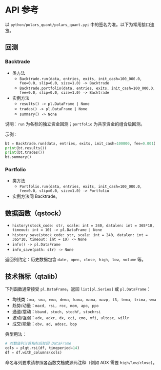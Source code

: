 # API 参考

以 `python/polars_quant/polars_quant.pyi` 中的签名为准。以下为常用接口速览。

## 回测

### Backtrade

- 类方法
  - `Backtrade.run(data, entries, exits, init_cash=100_000.0, fee=0.0, slip=0.0, size=1.0) -> Backtrade`
  - `Backtrade.portfolio(data, entries, exits, init_cash=100_000.0, fee=0.0, slip=0.0, size=1.0) -> Backtrade`
- 实例方法
  - `results() -> pl.DataFrame | None`
  - `trades() -> pl.DataFrame | None`
  - `summary() -> None`

说明：`run` 为各标的独立资金回测；`portfolio` 为共享资金的组合级回测。

示例：

```python
bt = Backtrade.run(data, entries, exits, init_cash=100000, fee=0.001)
print(bt.results())
print(bt.trades())
bt.summary()
```

### Portfolio

- 类方法
  - `Portfolio.run(data, entries, exits, init_cash=100_000.0, fee=0.0, slip=0.0, size=1.0) -> Portfolio`
- 实例方法同 Backtrade。

## 数据函数（qstock）

- `history(stock_code: str, scale: int = 240, datalen: int = 365*10, timeout: int = 10) -> pl.DataFrame | None`
- `history_save(stock_code: str, scale: int = 240, datalen: int = 365*10, timeout: int = 10) -> None`
- `info() -> pl.DataFrame`
- `info_save(path: str) -> None`

返回列约定：历史数据包含 `date, open, close, high, low, volume` 等。

## 技术指标（qtalib）

下列函数通常接受 `pl.DataFrame`，返回 `list[pl.Series]` 或 `pl.DataFrame`：

- 均线类：`ma, sma, ema, dema, kama, mama, mavp, t3, tema, trima, wma`
- 趋势/动量：`macd, rsi, roc, mom, apo, ppo`
- 通道/摆动：`bband, stoch, stochf, stochrsi`
- 波动/强弱：`adx, adxr, dx, cci, cmo, mfi, ultosc, willr`
- 成交/能量：`obv, ad, adosc, bop`

典型用法：

```python
# 对数值列计算指标后挂回 DataFrame
cols = plqt.rsi(df, timeperiod=14)
df = df.with_columns(cols)
```

命名与列要求请参照各函数文档或源码注释（例如 ADX 需要 `high/low/close`）。
